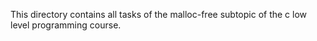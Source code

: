 This directory contains all tasks of the malloc-free subtopic of the c low level programming course.